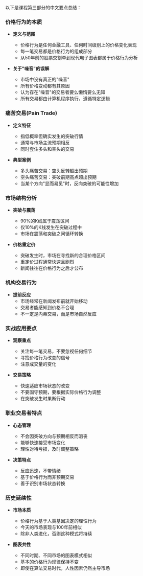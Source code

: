 以下是课程第三部分的中文要点总结：

### 价格行为的本质
- **定义与范围**
  - 价格行为是任何金融工具、任何时间级别上的价格变化表现
  - 每一笔交易都是价格行为的组成部分
  - 从50年前的股票交割单到现代电子图表都属于价格行为分析

- **关于"噪音"的误解**
  - 市场中没有真正的"噪音"
  - 所有价格变动都有其原因
  - 认为存在"噪音"的交易者要么懒惰要么无知
  - 所有交易都由计算机程序执行，遵循特定逻辑

### 痛苦交易(Pain Trade)
- **定义特征**
  - 指低概率但确实发生的突破行情
  - 通常与市场主流预期相反
  - 同时套住多头和空头的交易

- **典型案例**
  - 多头痛苦交易：空头反转超出预期
  - 空头痛苦交易：突破前期高点超出预期
  - 当某个方向"显而易见"时，反向突破的可能性增加

### 市场结构分析
- **突破与震荡**
  - 90%的K线属于震荡区间
  - 仅10%的K线发生在突破过程中
  - 市场在震荡和突破之间循环转换

- **价格重定价**
  - 突破发生时，市场在寻找新的合理价格区间
  - 重定价过程通常快速且剧烈
  - 新闻往往在价格行为之后才公布

### 机构交易行为
- **提前反应**
  - 市场经常在新闻发布前就开始移动
  - 交易者能感知到价格不合理
  - 不一定是内幕交易，而是市场自然反应

### 实战应用要点
- **观察重点**
  - 关注每一笔交易，不要忽视任何细节
  - 寻找价格行为改变的信号
  - 注意成交量的变化

- **交易策略**
  - 快速适应市场状态的改变
  - 不要固守预期，要根据实际价格行为调整
  - 在突破发生时果断行动

### 职业交易者特点
- **心态管理**
  - 不会因突破方向与预期相反而沮丧
  - 能够快速接受市场变化
  - 理性对待亏损，及时调整策略

- **决策特点**
  - 反应迅速，不带情绪
  - 基于价格行为而非预期交易
  - 善于识别市场状态转换

### 历史延续性
- **市场本质**
  - 价格行为基于人类基因决定的理性行为
  - 今天的市场表现与100年前相似
  - 除非人类进化，否则这种模式将持续

- **图表共性**
  - 不同时期、不同市场的图表模式相似
  - 基本的价格行为规律保持不变
  - 即使在算法交易时代，人性因素仍然主导市场
